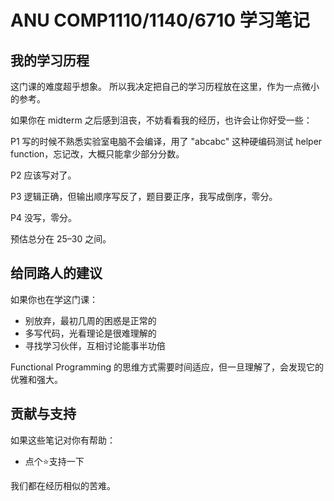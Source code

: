 # ANU COMP1110/1140/6710 学习笔记

## 我的学习历程

这门课的难度超乎想象。
所以我决定把自己的学习历程放在这里，作为一点微小的参考。

如果你在 midterm 之后感到沮丧，不妨看看我的经历，也许会让你好受一些：

P1 写的时候不熟悉实验室电脑不会编译，用了 "abcabc" 这种硬编码测试 helper function，忘记改，大概只能拿少部分分数。

P2 应该写对了。

P3 逻辑正确，但输出顺序写反了，题目要正序，我写成倒序，零分。

P4 没写，零分。

预估总分在 25–30 之间。

## 给同路人的建议

如果你也在学这门课：
- 别放弃，最初几周的困惑是正常的
- 多写代码，光看理论是很难理解的  
- 寻找学习伙伴，互相讨论能事半功倍

Functional Programming 的思维方式需要时间适应，但一旦理解了，会发现它的优雅和强大。

## 贡献与支持

如果这些笔记对你有帮助：
- 点个⭐️支持一下

我们都在经历相似的苦难。
